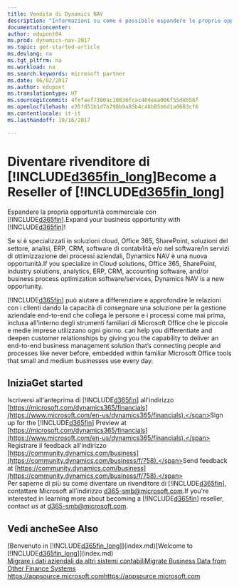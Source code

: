 ```yaml
---
title: Vendita di Dynamics NAV
description: "Informazioni su come è possibile espandere le proprie opportunità di business e diventando partner Microsoft e rivenditore di Dynamics NAV."
documentationcenter: 
author: edupont04
ms.prod: dynamics-nav-2017
ms.topic: get-started-article
ms.devlang: na
ms.tgt_pltfrm: na
ms.workload: na
ms.search.keywords: microsoft partner
ms.date: 06/02/2017
ms.author: edupont
ms.translationtype: HT
ms.sourcegitcommit: 4fefaef7380ac10836fcac404eea006f55d8556f
ms.openlocfilehash: e35fd51b1d7b798b9a85b4c48b85b6d1a0683cf6
ms.contentlocale: it-it
ms.lasthandoff: 10/16/2017

---
```

# <a name="become-a-reseller-of-included365finlongincludesd365finlongmdmd"></a><span data-ttu-id="76eed-103">Diventare rivenditore di [!INCLUDE[d365fin_long](includes/d365fin_long_md.md)]</span><span class="sxs-lookup"><span data-stu-id="76eed-103">Become a Reseller of [!INCLUDE[d365fin_long](includes/d365fin_long_md.md)]</span></span>
<span data-ttu-id="76eed-104">Espandere la propria opportunità commerciale con [!INCLUDE[d365fin](includes/d365fin_md.md)].</span><span class="sxs-lookup"><span data-stu-id="76eed-104">Expand your business opportunity with [!INCLUDE[d365fin](includes/d365fin_md.md)]!</span></span>  

<span data-ttu-id="76eed-105">Se si è specializzati in soluzioni cloud, Office 365, SharePoint, soluzioni del settore, analisi, ERP, CRM, software di contabilità e/o nel software/in servizi di ottimizzazione dei processi aziendali, Dynamics NAV è una nuova opportunità.</span><span class="sxs-lookup"><span data-stu-id="76eed-105">If you specialize in Cloud solutions, Office 365, SharePoint, industry solutions, analytics, ERP, CRM, accounting software, and/or business process optimization software/services, Dynamics NAV is a new opportunity.</span></span>   

[!INCLUDE[d365fin](includes/d365fin_md.md)]<span data-ttu-id="76eed-106"> può aiutare a differenziare e approfondire le relazioni con i clienti dando la capacità di consegnare una soluzione per la gestione aziendale end-to-end che collega le persone e i processi come mai prima, inclusa all'interno degli strumenti familiari di Microsoft Office che le piccole e medie imprese utilizzano ogni giorno.</span><span class="sxs-lookup"><span data-stu-id="76eed-106"> can help you differentiate and deepen customer relationships by giving you the capability to deliver an end-to-end business management solution that’s connecting people and processes like never before, embedded within familiar Microsoft Office tools that small and medium businesses use every day.</span></span>  

## <a name="get-started"></a><span data-ttu-id="76eed-107">Inizia</span><span class="sxs-lookup"><span data-stu-id="76eed-107">Get started</span></span>
<span data-ttu-id="76eed-108">Iscriversi all'anteprima di [!INCLUDE[d365fin](includes/d365fin_md.md)] all'indirizzo [https://microsoft.com/dynamics365/financials](https://www.microsoft.com/en-us/dynamics365/financials).</span><span class="sxs-lookup"><span data-stu-id="76eed-108">Sign up for the [!INCLUDE[d365fin](includes/d365fin_md.md)] Preview at [https://microsoft.com/dynamics365/financials](https://www.microsoft.com/en-us/dynamics365/financials).</span></span>  
<span data-ttu-id="76eed-109">Registrare il feedback all'indirizzo [https://community.dynamics.com/business](https://community.dynamics.com/business/f/758).</span><span class="sxs-lookup"><span data-stu-id="76eed-109">Send feedback at [https://community.dynamics.com/business](https://community.dynamics.com/business/f/758).</span></span>  
<span data-ttu-id="76eed-110">Per saperne di più su come diventare un rivenditore di [!INCLUDE[d365fin](includes/d365fin_md.md)], contattare Microsoft all'indirizzo [d365-smb@microsoft.com](mailto:d365-smb@microsoft.com).</span><span class="sxs-lookup"><span data-stu-id="76eed-110">If you're interested in learning more about becoming a [!INCLUDE[d365fin](includes/d365fin_md.md)] reseller, contact us at [d365-smb@microsoft.com](mailto:d365-smb@microsoft.com).</span></span>  

## <a name="see-also"></a><span data-ttu-id="76eed-111">Vedi anche</span><span class="sxs-lookup"><span data-stu-id="76eed-111">See Also</span></span>
<span data-ttu-id="76eed-112">[Benvenuto in [!INCLUDE[d365fin_long](includes/d365fin_long_md.md)]](index.md)</span><span class="sxs-lookup"><span data-stu-id="76eed-112">[Welcome to [!INCLUDE[d365fin_long](includes/d365fin_long_md.md)]](index.md)</span></span>  
[<span data-ttu-id="76eed-113">Migrare i dati aziendali da altri sistemi contabili</span><span class="sxs-lookup"><span data-stu-id="76eed-113">Migrate Business Data from Other Finance Systems</span></span>](upload-data.md)  
[<span data-ttu-id="76eed-114">https://appsource.microsoft.com</span><span class="sxs-lookup"><span data-stu-id="76eed-114">https://appsource.microsoft.com</span></span>](https://appsource.microsoft.com/en-us/?product=project-madeira)  

